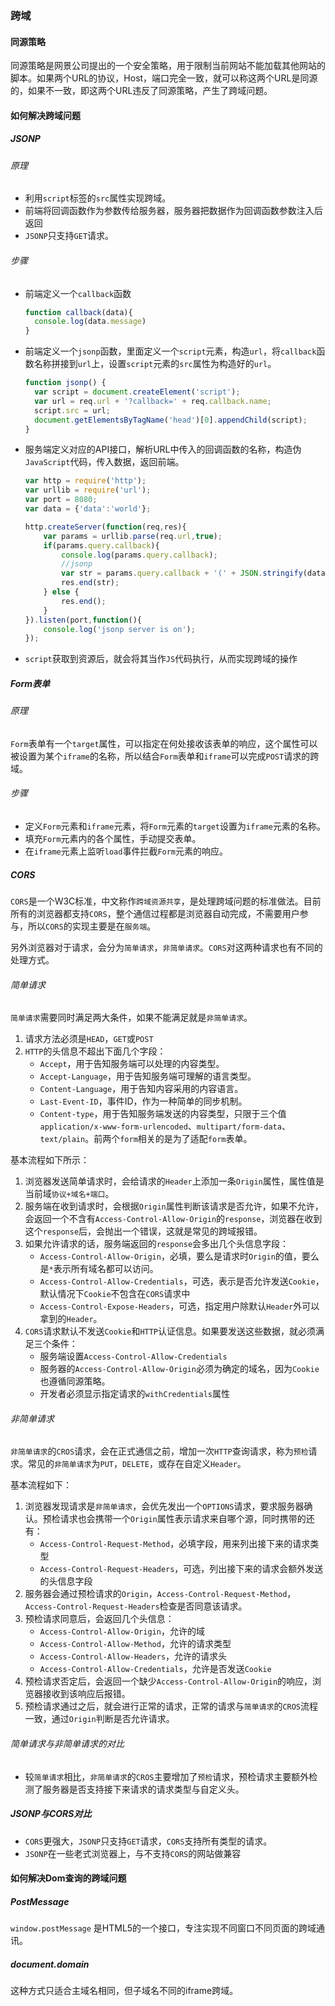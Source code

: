 ### 跨域

#### 同源策略

同源策略是网景公司提出的一个安全策略，用于限制当前网站不能加载其他网站的脚本。如果两个URL的协议，Host，端口完全一致，就可以称这两个URL是同源的，如果不一致，即这两个URL违反了同源策略，产生了跨域问题。

#### 如何解决跨域问题

##### JSONP

###### 原理

- 利用`script`标签的`src`属性实现跨域。
- 前端将回调函数作为参数传给服务器，服务器把数据作为回调函数参数注入后返回
- `JSONP`只支持`GET`请求。

###### 步骤

- 前端定义一个`callback`函数

  ```javascript
  function callback(data){
    console.log(data.message)
  }
  ```

- 前端定义一个`jsonp`函数，里面定义一个`script`元素，构造`url`，将`callback`函数名称拼接到`url`上，设置`script`元素的`src`属性为构造好的`url`。

  ```javascript
  function jsonp() {
    var script = document.createElement('script');
    var url = req.url + '?callback=' + req.callback.name;
    script.src = url;
    document.getElementsByTagName('head')[0].appendChild(script); 
  }
  ```

- 服务端定义对应的API接口，解析URL中传入的回调函数的名称，构造伪`JavaScript`代码，传入数据，返回前端。

  ```javascript
  var http = require('http');
  var urllib = require('url');
  var port = 8080;
  var data = {'data':'world'};
  
  http.createServer(function(req,res){
      var params = urllib.parse(req.url,true);
      if(params.query.callback){
          console.log(params.query.callback);
          //jsonp
          var str = params.query.callback + '(' + JSON.stringify(data) + ')';
          res.end(str);
      } else {
          res.end();
      }
  }).listen(port,function(){
      console.log('jsonp server is on');
  });
  ```

- `script`获取到资源后，就会将其当作`JS`代码执行，从而实现跨域的操作



##### Form表单

###### 原理

`Form`表单有一个`target`属性，可以指定在何处接收该表单的响应，这个属性可以被设置为某个`iframe`的名称，所以结合`Form`表单和`iframe`可以完成`POST`请求的跨域。

###### 步骤

- 定义`Form`元素和`iframe`元素，将`Form`元素的`target`设置为`iframe`元素的名称。
- 填充`Form`元素内的各个属性，手动提交表单。
- 在`iframe`元素上监听`load`事件拦截`Form`元素的响应。



##### CORS

`CORS`是一个W3C标准，中文称作`跨域资源共享`，是处理跨域问题的标准做法。目前所有的浏览器都支持`CORS`，整个通信过程都是浏览器自动完成，不需要用户参与，所以`CORS`的实现主要是在`服务端`。

另外浏览器对于请求，会分为`简单请求`，`非简单请求`。`CORS`对这两种请求也有不同的处理方式。

###### 简单请求

`简单请求`需要同时满足两大条件，如果不能满足就是`非简单请求`。

1. 请求方法必须是`HEAD`，`GET`或`POST`
2. `HTTP`的头信息不超出下面几个字段：
   - `Accept`，用于告知服务端可以处理的内容类型。
   - `Accept-Language`，用于告知服务端可理解的语言类型。
   - `Content-Language`，用于告知内容采用的内容语言。
   - `Last-Event-ID`，事件ID，作为一种简单的同步机制。
   - `Content-type`，用于告知服务端发送的内容类型，只限于三个值`application/x-www-form-urlencoded`、`multipart/form-data`、`text/plain`。前两个`form`相关的是为了适配`form`表单。

基本流程如下所示：

1. 浏览器发送简单请求时，会给请求的`Header`上添加一条`Origin`属性，属性值是当前域`协议+域名+端口`。
2. 服务端在收到请求时，会根据`Origin`属性判断该请求是否允许，如果不允许，会返回一个不含有`Access-Control-Allow-Origin`的`response`，浏览器在收到这个`response`后，会抛出一个错误，这就是常见的跨域报错。
3. 如果允许请求的话，服务端返回的`response`会多出几个头信息字段：
   - `Access-Control-Allow-Origin`，必填，要么是请求时`Origin`的值，要么是`*`表示所有域名都可以访问。
   - `Access-Control-Allow-Credentials`，可选，表示是否允许发送`Cookie`，默认情况下`Cookie`不包含在`CORS`请求中
   - `Access-Control-Expose-Headers`，可选，指定用户除默认`Header`外可以拿到的`Header`。
4. `CORS`请求默认不发送`Cookie`和`HTTP`认证信息。如果要发送这些数据，就必须满足三个条件：
   - 服务端设置`Access-Control-Allow-Credentials`
   - 服务器的`Access-Control-Allow-Origin`必须为确定的域名，因为`Cookie`也遵循同源策略。
   - 开发者必须显示指定请求的`withCredentials`属性



###### 非简单请求

`非简单请求`的`CROS`请求，会在正式通信之前，增加一次`HTTP`查询请求，称为`预检`请求。常见的`非简单请求`为`PUT`，`DELETE`，或存在自定义`Header`。

基本流程如下：

1. 浏览器发现请求是`非简单请求`，会优先发出一个`OPTIONS`请求，要求服务器确认。预检请求也会携带一个`Origin`属性表示请求来自哪个源，同时携带的还有：
   - `Access-Control-Request-Method`，必填字段，用来列出接下来的请求类型
   - `Access-Control-Request-Headers`，可选，列出接下来的请求会额外发送的头信息字段
2. 服务器会通过预检请求的`Origin`，`Access-Control-Request-Method`，`Access-Control-Request-Headers`检查是否同意该请求。
3. 预检请求同意后，会返回几个头信息：
   - `Access-Control-Allow-Origin`，允许的域
   - `Access-Control-Allow-Method`，允许的请求类型
   - `Access-Control-Allow-Headers`，允许的请求头
   - `Access-Control-Allow-Credentials`，允许是否发送`Cookie`
4. 预检请求否定后，会返回一个缺少`Access-Control-Allow-Origin`的响应，浏览器接收到该响应后报错。
5. 预检请求通过之后，就会进行正常的请求，正常的请求与`简单请求`的`CROS`流程一致，通过`Origin`判断是否允许请求。

###### 简单请求与非简单请求的对比

- 较`简单请求`相比，`非简单请求`的`CROS`主要增加了`预检`请求，预检请求主要额外检测了服务器是否支持接下来请求的请求类型与自定义头。



##### JSONP与CORS对比

- `CORS`更强大，`JSONP`只支持`GET`请求，`CORS`支持所有类型的请求。
- `JSONP`在一些老式浏览器上，与不支持`CORS`的网站做兼容



#### 如何解决Dom查询的跨域问题

##### PostMessage

`window.postMessage` 是HTML5的一个接口，专注实现不同窗口不同页面的跨域通讯。

##### document.domain

这种方式只适合主域名相同，但子域名不同的iframe跨域。